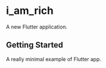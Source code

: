 # i_am_rich

A new Flutter application.

## Getting Started

A really minimal example of Flutter app.

